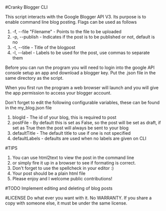 #Cranky Blogger CLI

This script interacts with the Google Blogger API V3. Its purpose is to enable
command line blog posting. Flags can be used as follows

1. -f, --file "Filename" - Points to the file to be uploaded
2. -p, --publish - Indicates if the post is to be published or not, default is no
3. -t, --title - Title of the blogpost
4. -l, --label - Labels to be used for the post, use commas to separate them

Before you can run the program you will need to login into the google API
console setup an app and download a blogger key. Put the .json file in the same
directory as the script.

When you first run the program a web browser will launch and you will give the
app permission to access your blogger account.

Don't forget to edit the following configurable variables, these can be
found in the my_blog.json file

1. blogId - The id of your blog, this is required to post
2. postFile - By default this is set as False, so the post will be set as draft,
if set as True then the post will always be sent to your blog
3. defaultTitle - The default title to use if one is not specified
4. defaultLabels - defaults are used when no labels are given on CLI

#TIPS
1. You can use html2text to view the post in the command line 
2. or simply fire it up in a browser to see if formating is correct.
3. Don't forget to use the spellcheck in your editor :)
4. Your post should be a plain html file
5. Please enjoy and I welcome public contributions!

#TODO
Implement editing and deleting of blog posts

#LICENSE
Do what ever you want with it. No WARRANTY. If you share a copy with someone
else, it must be under the same license.
